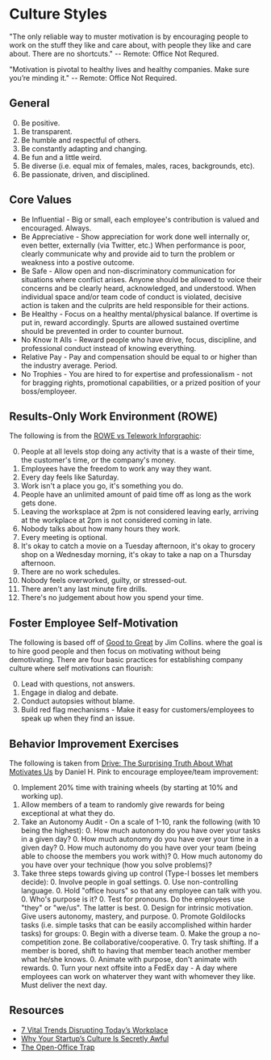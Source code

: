 # Culture Styles

"The only reliable way to muster motivation is by encouraging people to work on the stuff they like and care about,
with people they like and care about. There are no shortcuts." -- Remote: Office Not Requred.

"Motivation is pivotal to healthy lives and healthy companies. Make sure you’re minding it."
-- Remote: Office Not Required.

## General

0. Be positive.
0. Be transparent.
0. Be humble and respectful of others.
0. Be constantly adapting and changing.
0. Be fun and a little weird.
0. Be diverse (i.e. equal mix of females, males, races, backgrounds, etc).
0. Be passionate, driven, and disciplined.

## Core Values

* Be Influential - Big or small, each employee's contribution is valued and encouraged. Always.
* Be Appreciative - Show appreciation for work done well internally or, even better, externally (via Twitter, etc.)
  When performance is poor, clearly communicate why and provide aid to turn the problem or weakness into a postive
  outcome.
* Be Safe - Allow open and non-discriminatory communication for situations where conflict arises. Anyone should be
  allowed to voice their concerns and be clearly heard, acknowledged, and understood. When individual space and/or
  team code of conduct is violated, decisive action is taken and the culprits are held responsible for their actions.
* Be Healthy - Focus on a healthy mental/physical balance. If overtime is put in, reward accordingly. Spurts are
  allowed sustained overtime should be prevented in order to counter burnout.
* No Know It Alls - Reward people who have drive, focus, discipline, and professional conduct
  instead of knowing everything.
* Relative Pay - Pay and compensation should be equal to or higher than the industry average. Period.
* No Trophies - You are hired to for expertise and professionalism - not for bragging rights, promotional capabilities,
  or a prized position of your boss/employeer.

## Results-Only Work Environment (ROWE)

The following is from the [ROWE vs Telework Inforgraphic](http://www.gorowe.com/main/rowe-vs-telework-infographic):

0. People at all levels stop doing any activity that is a waste of their time, the customer's time, or the company's
money.
0. Employees have the freedom to work any way they want.
0. Every day feels like Saturday.
0. Work isn't a place you go, it's something you do.
0. People have an unlimited amount of paid time off as long as the work gets done.
0. Leaving the worksplace at 2pm is not considered leaving early, arriving at the workplace at 2pm is not considered
coming in late.
0. Nobody talks about how many hours they work.
0. Every meeting is optional.
0. It's okay to catch a movie on a Tuesday afternoon, it's okay to grocery shop on a Wednesday morning, it's okay to
take a nap on a Thursday afternoon.
0. There are no work schedules.
0. Nobody feels overworked, guilty, or stressed-out.
0. There aren't any last minute fire drills.
0. There's no judgement about how you spend your time.

## Foster Employee Self-Motivation

The following is based off of [Good to Great](http://www.amazon.com/Good-Great-Companies-Leap-Others/dp/0066620996/ref=tmm_hrd_title_0?_encoding=UTF8&sr=8-1&qid=1375567924) by Jim Collins.
where the goal is to hire good people and then focus on motivating without being demotivating. There are four basic
practices for establishing company culture where self motivations can flourish:

0. Lead with questions, not answers.
0. Engage in dialog and debate.
0. Conduct autopsies without blame.
0. Build red flag mechanisms - Make it easy for customers/employees to speak up when they find an issue.

## Behavior Improvement Exercises

The following is taken from [Drive: The Surprising Truth About What Motivates Us](http://www.amazon.com/Drive-Surprising-Truth-About-Motivates/dp/1594484805/ref=sr_1_1?ie=UTF8&qid=1375569191&sr=8-1&keywords=Drive) by Daniel H. Pink
to encourage employee/team improvement:

0. Implement 20% time with training wheels (by starting at 10% and working up).
0. Allow members of a team to randomly give rewards for being exceptional at what they do.
0. Take an Autonomy Audit - On a scale of 1-10, rank the following (with 10 being the highest):
    0. How much autonomy do you have over your tasks in a given day?
    0. How much autonomy do you have over your time in a given day?
    0. How much autonomy do you have over your team (being able to choose the members you work with)?
    0. How much autonomy do you have over your technique (how you solve problems)?
0. Take three steps towards giving up control (Type-I bosses let members decide):
    0. Involve people in goal settings.
    0. Use non-controlling language.
    0. Hold "office hours" so that any employee can talk with you.
    0. Who's purpose is it?
    0. Test for pronouns. Do the employees use "they" or "we/us". The latter is best.
    0. Design for intrinsic motivation. Give users autonomy, mastery, and purpose.
    0. Promote Goldilocks tasks (i.e. simple tasks that can be easily accomplished within harder tasks) for groups:
        0. Begin with a diverse team.
        0. Make the group a no-competition zone. Be collaborative/cooperative.
        0. Try task shifting. If a member is bored, shift to having that member teach another member what he/she knows.
        0. Animate with purpose, don't animate with rewards.
    0. Turn your next offsite into a FedEx day - A day where employees can work on whaterver they want with whomever
       they like. Must deliver the next day.

## Resources

* [7 Vital Trends Disrupting Today’s Workplace](https://www.tinypulse.com/employee-engagement-survey-2013)
* [Why Your Startup’s Culture Is Secretly Awful](http://www.fastcolabs.com/3016238/why-your-startups-culture-is-secretly-awful)
* [The Open-Office Trap](http://www.newyorker.com/online/blogs/currency/2014/01/the-open-office-trap.html)
